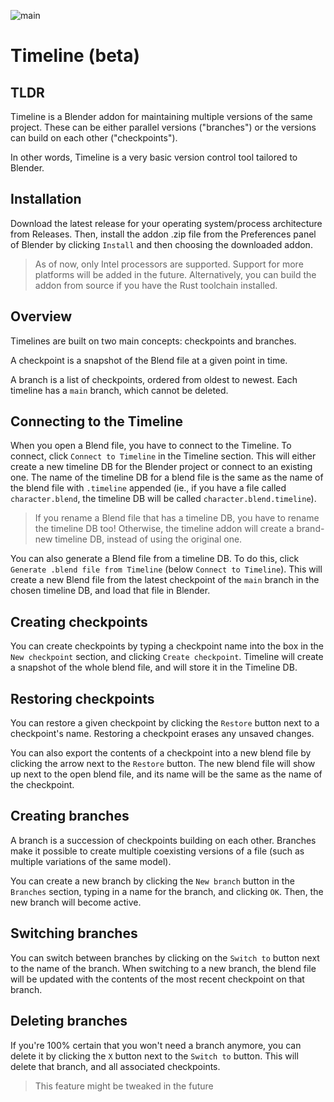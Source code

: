 ![main](https://github.com/bkrmendy/cg_timeline/actions/workflows/rust.yml/badge.svg)

# Timeline (beta)

## TLDR

Timeline is a Blender addon for maintaining multiple versions of the same
project. These can be either parallel versions ("branches") or the versions can
build on each other ("checkpoints").

In other words, Timeline is a very basic version control tool tailored to
Blender.

## Installation

Download the latest release for your operating system/process architecture from
Releases. Then, install the addon .zip file from the Preferences panel of
Blender by clicking `Install` and then choosing the downloaded addon.

> As of now, only Intel processors are supported. Support for more platforms
> will be added in the future. Alternatively, you can build the addon from
> source if you have the Rust toolchain installed.

## Overview

Timelines are built on two main concepts: checkpoints and branches.

A checkpoint is a snapshot of the Blend file at a given point in time.

A branch is a list of checkpoints, ordered from oldest to newest. Each timeline
has a `main` branch, which cannot be deleted.

## Connecting to the Timeline

When you open a Blend file, you have to connect to the Timeline. To connect,
click `Connect to Timeline` in the Timeline section. This will either create a
new timeline DB for the Blender project or connect to an existing one. The name
of the timeline DB for a blend file is the same as the name of the blend file
with `.timeline` appended (ie., if you have a file called `character.blend`, the
timeline DB will be called `character.blend.timeline`).

> If you rename a Blend file that has a timeline DB, you have to rename the
> timeline DB too! Otherwise, the timeline addon will create a brand-new
> timeline DB, instead of using the original one.

You can also generate a Blend file from a timeline DB. To do this, click
`Generate .blend file from Timeline` (below `Connect to Timeline`). This will
create a new Blend file from the latest checkpoint of the `main` branch in the
chosen timeline DB, and load that file in Blender.

## Creating checkpoints

You can create checkpoints by typing a checkpoint name into the box in the
`New checkpoint` section, and clicking `Create checkpoint`. Timeline will create a
snapshot of the whole blend file, and will store it in the Timeline DB.

## Restoring checkpoints

You can restore a given checkpoint by clicking the `Restore` button next to a
checkpoint's name. Restoring a checkpoint erases any unsaved changes.

You can also export the contents of a checkpoint into a new blend file by
clicking the arrow next to the `Restore` button. The new blend file will show up
next to the open blend file, and its name will be the same as the name of the
checkpoint.

## Creating branches

A branch is a succession of checkpoints building on each other. Branches make it
possible to create multiple coexisting versions of a file (such as multiple
variations of the same model).

You can create a new branch by clicking the `New branch` button in the
`Branches` section, typing in a name for the branch, and clicking `OK`. Then,
the new branch will become active.

## Switching branches

You can switch between branches by clicking on the `Switch to` button next to the
name of the branch. When switching to a new branch, the blend file will be
updated with the contents of the most recent checkpoint on that branch.

## Deleting branches

If you're 100% certain that you won't need a branch anymore, you can delete it
by clicking the `X` button next to the `Switch to` button. This will delete that
branch, and all associated checkpoints.

> This feature might be tweaked in the future
